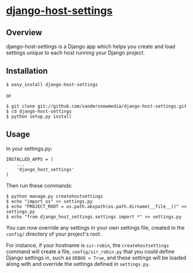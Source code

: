 [django-host-settings](http://github.com/sandersnewmedia/django-host-settings)
================================================================================

Overview
--------
django-host-settings is a Django app which helps you create and load settings unique to each host running your Django project.

Installation
------------

    $ easy_install django-host-settings

or

    $ git clone git://github.com/sandersnewmedia/django-host-settings.git
    $ cd django-host-settings
    $ python setup.py install

Usage
-----
In your settings.py:

    INSTALLED_APPS = (
        ...
        'django_host_settings'
    )

Then run these commands:

    $ python manage.py createhostsettings
    $ echo "import os" >> settings.py
    $ echo "PROJECT_ROOT = os.path.abspath(os.path.dirname(__file__))" >> settings.py
    $ echo "from django_host_settings.settings import *" >> settings.py
    
You can now override any settings in your own settings file, created in the `config/` directory of your project's root.

For instance, if your hostname is `sir-robin`, the `createhostsettings` command will create a file, `config/sir_robin.py` that you could define Django settings in, such as `DEBUG = True`, and these settings will be loaded along with and override the settings defined in `settings.py`.